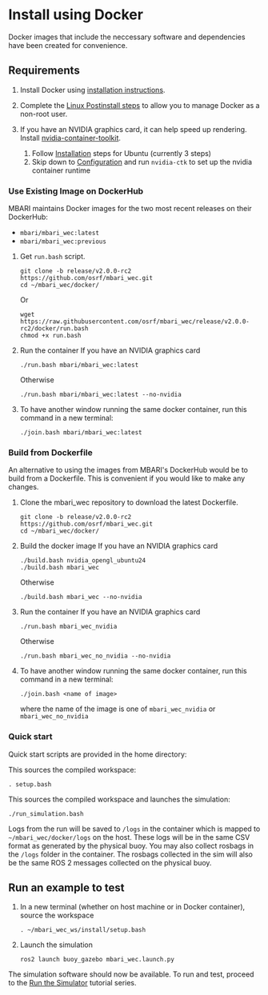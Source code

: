 # Install using Docker

Docker images that include the neccessary software and dependencies have been created for
convenience. 

## Requirements

1. Install Docker using [installation instructions](https://docs.docker.com/engine/install/ubuntu/).

2. Complete the [Linux Postinstall steps](https://docs.docker.com/engine/install/linux-postinstall/)
   to allow you to manage Docker as a non-root user.

3. If you have an NVIDIA graphics card, it can help speed up rendering. Install
   [nvidia-container-toolkit](https://docs.nvidia.com/datacenter/cloud-native/container-toolkit/install-guide.html#docker).
    1. Follow [Installation](https://docs.nvidia.com/datacenter/cloud-native/container-toolkit/latest/install-guide.html#with-apt-ubuntu-debian) steps for Ubuntu (currently 3 steps)
    2. Skip down to [Configuration](https://docs.nvidia.com/datacenter/cloud-native/container-toolkit/latest/install-guide.html#configuring-docker) and run `nvidia-ctk` to set up the nvidia container
          runtime

### Use Existing Image on DockerHub
MBARI maintains Docker images for the two most recent releases on their DockerHub:
  - `mbari/mbari_wec:latest`
  - `mbari/mbari_wec:previous`

1. Get `run.bash` script.
   ```
   git clone -b release/v2.0.0-rc2 https://github.com/osrf/mbari_wec.git
   cd ~/mbari_wec/docker/
   ```
   Or
   ```
   wget https://raw.githubusercontent.com/osrf/mbari_wec/release/v2.0.0-rc2/docker/run.bash
   chmod +x run.bash
   ```

2. Run the container
   If you have an NVIDIA graphics card
   ```
   ./run.bash mbari/mbari_wec:latest
   ```
   Otherwise
   ```
   ./run.bash mbari/mbari_wec:latest --no-nvidia
   ```

3. To have another window running the same docker container, run this command in a new terminal:
   ```
   ./join.bash mbari/mbari_wec:latest
   ```

### Build from Dockerfile
An alternative to using the images from MBARI's DockerHub would be to build from a Dockerfile. This
is convenient if you would like to make any changes.

1. Clone the mbari_wec repository to download the latest Dockerfile.
   ```
   git clone -b release/v2.0.0-rc2 https://github.com/osrf/mbari_wec.git
   cd ~/mbari_wec/docker/
   ```

2. Build the docker image
   If you have an NVIDIA graphics card
   ```
   ./build.bash nvidia_opengl_ubuntu24
   ./build.bash mbari_wec
   ```
   Otherwise
   ```
   ./build.bash mbari_wec --no-nvidia
   ```

3. Run the container
   If you have an NVIDIA graphics card
   ```
   ./run.bash mbari_wec_nvidia
   ```
   Otherwise
   ```
   ./run.bash mbari_wec_no_nvidia --no-nvidia
   ```

4. To have another window running the same docker container, run this command in a new terminal:
   ```
   ./join.bash <name of image>
   ```
   where the name of the image is one of `mbari_wec_nvidia` or `mbari_wec_no_nvidia`

### Quick start

Quick start scripts are provided in the home directory:

This sources the compiled workspace:
```
. setup.bash
```

This sources the compiled workspace and launches the simulation:
```
./run_simulation.bash
```

Logs from the run will be saved to `/logs` in the container which is mapped
to `~/mbari_wec/docker/logs` on the host. These logs will be in the same CSV format as generated by
the physical buoy. You may also collect rosbags in the `/logs` folder in the container. The rosbags
collected in the sim will also be the same ROS 2 messages collected on the physical buoy.

## Run an example to test

1. In a new terminal (whether on host machine or in Docker container), source the workspace
   ```
   . ~/mbari_wec_ws/install/setup.bash
   ```

2. Launch the simulation
   ```
   ros2 launch buoy_gazebo mbari_wec.launch.py
   ```

The simulation software should now be available.  To run and test, proceed to the
[Run the Simulator](../../tutorials.md#running-the-simulator) tutorial series.
